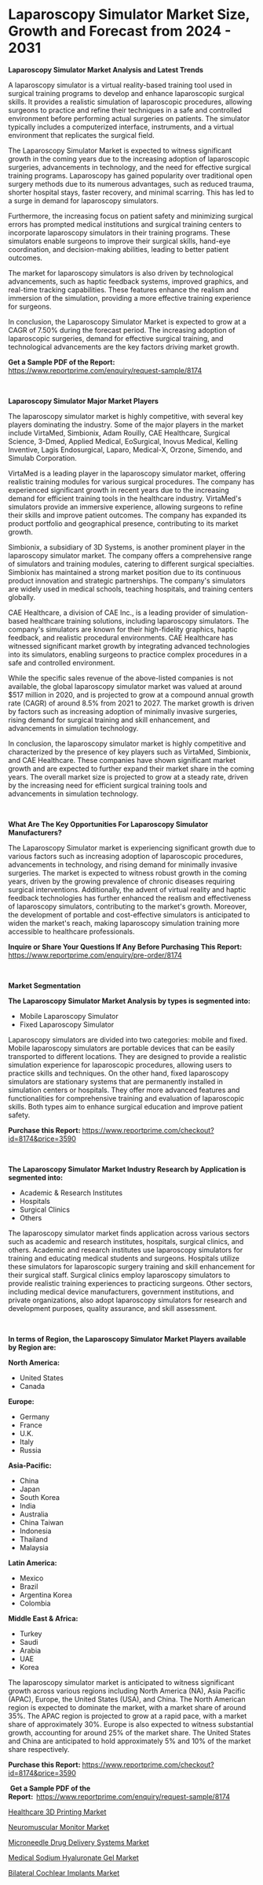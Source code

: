<p><h1>Laparoscopy Simulator Market Size, Growth and Forecast from 2024 - 2031</h1></p><p><strong>Laparoscopy Simulator Market Analysis and Latest Trends</strong></p>
<p><p>A laparoscopy simulator is a virtual reality-based training tool used in surgical training programs to develop and enhance laparoscopic surgical skills. It provides a realistic simulation of laparoscopic procedures, allowing surgeons to practice and refine their techniques in a safe and controlled environment before performing actual surgeries on patients. The simulator typically includes a computerized interface, instruments, and a virtual environment that replicates the surgical field.</p><p>The Laparoscopy Simulator Market is expected to witness significant growth in the coming years due to the increasing adoption of laparoscopic surgeries, advancements in technology, and the need for effective surgical training programs. Laparoscopy has gained popularity over traditional open surgery methods due to its numerous advantages, such as reduced trauma, shorter hospital stays, faster recovery, and minimal scarring. This has led to a surge in demand for laparoscopy simulators.</p><p>Furthermore, the increasing focus on patient safety and minimizing surgical errors has prompted medical institutions and surgical training centers to incorporate laparoscopy simulators in their training programs. These simulators enable surgeons to improve their surgical skills, hand-eye coordination, and decision-making abilities, leading to better patient outcomes.</p><p>The market for laparoscopy simulators is also driven by technological advancements, such as haptic feedback systems, improved graphics, and real-time tracking capabilities. These features enhance the realism and immersion of the simulation, providing a more effective training experience for surgeons.</p><p>In conclusion, the Laparoscopy Simulator Market is expected to grow at a CAGR of 7.50% during the forecast period. The increasing adoption of laparoscopic surgeries, demand for effective surgical training, and technological advancements are the key factors driving market growth.</p></p>
<p><strong>Get a Sample PDF of the Report:&nbsp;</strong> <a href="https://www.reportprime.com/enquiry/request-sample/8174">https://www.reportprime.com/enquiry/request-sample/8174</a></p>
<p>&nbsp;</p>
<p><strong>Laparoscopy Simulator Major Market Players</strong></p>
<p><p>The laparoscopy simulator market is highly competitive, with several key players dominating the industry. Some of the major players in the market include VirtaMed, Simbionix, Adam Rouilly, CAE Healthcare, Surgical Science, 3-Dmed, Applied Medical, EoSurgical, Inovus Medical, Kelling Inventive, Lagis Endosurgical, Laparo, Medical-X, Orzone, Simendo, and Simulab Corporation.</p><p>VirtaMed is a leading player in the laparoscopy simulator market, offering realistic training modules for various surgical procedures. The company has experienced significant growth in recent years due to the increasing demand for efficient training tools in the healthcare industry. VirtaMed's simulators provide an immersive experience, allowing surgeons to refine their skills and improve patient outcomes. The company has expanded its product portfolio and geographical presence, contributing to its market growth. </p><p>Simbionix, a subsidiary of 3D Systems, is another prominent player in the laparoscopy simulator market. The company offers a comprehensive range of simulators and training modules, catering to different surgical specialties. Simbionix has maintained a strong market position due to its continuous product innovation and strategic partnerships. The company's simulators are widely used in medical schools, teaching hospitals, and training centers globally.</p><p>CAE Healthcare, a division of CAE Inc., is a leading provider of simulation-based healthcare training solutions, including laparoscopy simulators. The company's simulators are known for their high-fidelity graphics, haptic feedback, and realistic procedural environments. CAE Healthcare has witnessed significant market growth by integrating advanced technologies into its simulators, enabling surgeons to practice complex procedures in a safe and controlled environment.</p><p>While the specific sales revenue of the above-listed companies is not available, the global laparoscopy simulator market was valued at around $517 million in 2020, and is projected to grow at a compound annual growth rate (CAGR) of around 8.5% from 2021 to 2027. The market growth is driven by factors such as increasing adoption of minimally invasive surgeries, rising demand for surgical training and skill enhancement, and advancements in simulation technology.</p><p>In conclusion, the laparoscopy simulator market is highly competitive and characterized by the presence of key players such as VirtaMed, Simbionix, and CAE Healthcare. These companies have shown significant market growth and are expected to further expand their market share in the coming years. The overall market size is projected to grow at a steady rate, driven by the increasing need for efficient surgical training tools and advancements in simulation technology.</p></p>
<p>&nbsp;</p>
<p><strong>What Are The Key Opportunities For Laparoscopy Simulator Manufacturers?</strong></p>
<p><p>The Laparoscopy Simulator market is experiencing significant growth due to various factors such as increasing adoption of laparoscopic procedures, advancements in technology, and rising demand for minimally invasive surgeries. The market is expected to witness robust growth in the coming years, driven by the growing prevalence of chronic diseases requiring surgical interventions. Additionally, the advent of virtual reality and haptic feedback technologies has further enhanced the realism and effectiveness of laparoscopy simulators, contributing to the market's growth. Moreover, the development of portable and cost-effective simulators is anticipated to widen the market's reach, making laparoscopy simulation training more accessible to healthcare professionals.</p></p>
<p><strong>Inquire or Share Your Questions If Any Before Purchasing This Report:</strong> <a href="https://www.reportprime.com/enquiry/pre-order/8174">https://www.reportprime.com/enquiry/pre-order/8174</a></p>
<p>&nbsp;</p>
<p><strong>Market Segmentation</strong></p>
<p><strong>The Laparoscopy Simulator Market Analysis by types is segmented into:</strong></p>
<p><ul><li>Mobile Laparoscopy Simulator</li><li>Fixed Laparoscopy Simulator</li></ul></p>
<p><p>Laparoscopy simulators are divided into two categories: mobile and fixed. Mobile laparoscopy simulators are portable devices that can be easily transported to different locations. They are designed to provide a realistic simulation experience for laparoscopic procedures, allowing users to practice skills and techniques. On the other hand, fixed laparoscopy simulators are stationary systems that are permanently installed in simulation centers or hospitals. They offer more advanced features and functionalities for comprehensive training and evaluation of laparoscopic skills. Both types aim to enhance surgical education and improve patient safety.</p></p>
<p><strong>Purchase this Report:&nbsp;</strong><a href="https://www.reportprime.com/checkout?id=8174&price=3590">https://www.reportprime.com/checkout?id=8174&price=3590</a></p>
<p>&nbsp;</p>
<p><strong>The Laparoscopy Simulator Market Industry Research by Application is segmented into:</strong></p>
<p><ul><li>Academic & Research Institutes</li><li>Hospitals</li><li>Surgical Clinics</li><li>Others</li></ul></p>
<p><p>The laparoscopy simulator market finds application across various sectors such as academic and research institutes, hospitals, surgical clinics, and others. Academic and research institutes use laparoscopy simulators for training and educating medical students and surgeons. Hospitals utilize these simulators for laparoscopic surgery training and skill enhancement for their surgical staff. Surgical clinics employ laparoscopy simulators to provide realistic training experiences to practicing surgeons. Other sectors, including medical device manufacturers, government institutions, and private organizations, also adopt laparoscopy simulators for research and development purposes, quality assurance, and skill assessment.</p></p>
<p>&nbsp;</p>
<p><strong>In terms of Region, the Laparoscopy Simulator Market Players available by Region are:</strong></p>
<p>
    <p> <strong> North America: </strong>
        <ul>
            <li>United States</li>
            <li>Canada</li>
        </ul>
        </p> 
    <p> <strong> Europe: </strong>
        <ul>
            <li>Germany</li>
            <li>France</li>
            <li>U.K.</li>
            <li>Italy</li>
            <li>Russia</li>
        </ul>
        </p> 
    <p> <strong> Asia-Pacific: </strong>
        <ul>
            <li>China</li>
            <li>Japan</li>
            <li>South Korea</li>
            <li>India</li>
            <li>Australia</li>
            <li>China Taiwan</li>
            <li>Indonesia</li>
            <li>Thailand</li>
            <li>Malaysia</li>
        </ul>
        </p> 
    <p> <strong> Latin America: </strong>
        <ul>
            <li>Mexico</li>
            <li>Brazil</li>
            <li>Argentina Korea</li>
            <li>Colombia</li>
        </ul>
        </p> 
    <p> <strong> Middle East & Africa: </strong>
        <ul>
            <li>Turkey</li>
            <li>Saudi</li>
            <li>Arabia</li>
            <li>UAE</li>
            <li>Korea</li>
        </ul>
    </p>
    </p>
<p><p>The laparoscopy simulator market is anticipated to witness significant growth across various regions including North America (NA), Asia Pacific (APAC), Europe, the United States (USA), and China. The North American region is expected to dominate the market, with a market share of around 35%. The APAC region is projected to grow at a rapid pace, with a market share of approximately 30%. Europe is also expected to witness substantial growth, accounting for around 25% of the market share. The United States and China are anticipated to hold approximately 5% and 10% of the market share respectively.</p></p>
<p><strong>Purchase this Report: </strong><a href="https://www.reportprime.com/checkout?id=8174&price=3590">https://www.reportprime.com/checkout?id=8174&price=3590</a></p>
<p>&nbsp;<strong>Get a Sample PDF of the Report:&nbsp;&nbsp;</strong><a href="https://www.reportprime.com/enquiry/request-sample/8174">https://www.reportprime.com/enquiry/request-sample/8174</a></p>
<p><strong></strong></p>
<p><p><a href="https://github.com/vimar16th/Market-Research-Report-List-2/blob/main/healthcare-3d-printing-market.md">Healthcare 3D Printing Market</a></p><p><a href="https://github.com/lbird53714/Market-Research-Report-List-2/blob/main/neuromuscular-monitor-market.md">Neuromuscular Monitor Market</a></p><p><a href="https://github.com/sofayahoo2023/Market-Research-Report-List-2/blob/main/microneedle-drug-delivery-systems-market.md">Microneedle Drug Delivery Systems Market</a></p><p><a href="https://github.com/pizolina/Market-Research-Report-List-2/blob/main/medical-sodium-hyaluronate-gel-market.md">Medical Sodium Hyaluronate Gel Market</a></p><p><a href="https://github.com/luckyshygirl/Market-Research-Report-List-2/blob/main/bilateral-cochlear-implants-market.md">Bilateral Cochlear Implants Market</a></p></p>